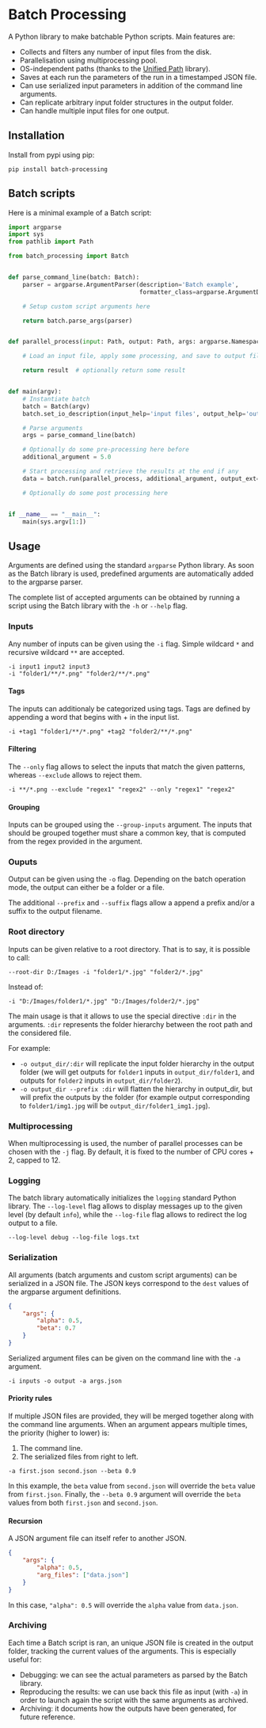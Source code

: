 # Batch Processing

A Python library to make batchable Python scripts.
Main features are:

- Collects and filters any number of input files from the disk.
- Parallelisation using multiprocessing pool.
- OS-independent paths (thanks to the [Unified Path](https://github.com/emmcb/unified-path) library).
- Saves at each run the parameters of the run in a timestamped JSON file.
- Can use serialized input parameters in addition of the command line arguments.
- Can replicate arbitrary input folder structures in the output folder.
- Can handle multiple input files for one output.

## Installation

Install from pypi using pip:

```
pip install batch-processing
```

## Batch scripts

Here is a minimal example of a Batch script:

```python
import argparse
import sys
from pathlib import Path

from batch_processing import Batch


def parse_command_line(batch: Batch):
    parser = argparse.ArgumentParser(description='Batch example',
                                     formatter_class=argparse.ArgumentDefaultsHelpFormatter)

    # Setup custom script arguments here

    return batch.parse_args(parser)


def parallel_process(input: Path, output: Path, args: argparse.Namespace, additional_argument: float):

    # Load an input file, apply some processing, and save to output file here

    return result  # optionally return some result


def main(argv):
    # Instantiate batch
    batch = Batch(argv)
    batch.set_io_description(input_help='input files', output_help='output directory')

    # Parse arguments
    args = parse_command_line(batch)

    # Optionally do some pre-processing here before
    additional_argument = 5.0

    # Start processing and retrieve the results at the end if any
    data = batch.run(parallel_process, additional_argument, output_ext=Batch.USE_INPUT_EXT)

    # Optionally do some post processing here


if __name__ == "__main__":
    main(sys.argv[1:])
```

## Usage

Arguments are defined using the standard `argparse` Python library.
As soon as the Batch library is used, predefined arguments are automatically added to the argparse parser.

The complete list of accepted arguments can be obtained by running a script using the Batch library with the `-h` or `--help` flag.

### Inputs

Any number of inputs can be given using the `-i` flag. Simple wildcard `*` and recursive wildcard `**` are accepted.

```
-i input1 input2 input3
-i "folder1/**/*.png" "folder2/**/*.png"
```

#### Tags

The inputs can additionaly be categorized using tags. Tags are defined by appending a word that begins with + in the input list.

```
-i +tag1 "folder1/**/*.png" +tag2 "folder2/**/*.png"
```

#### Filtering

The `--only` flag allows to select the inputs that match the given patterns, whereas `--exclude` allows to reject them.

```
-i **/*.png --exclude "regex1" "regex2" --only "regex1" "regex2"
```

#### Grouping

Inputs can be grouped using the `--group-inputs` argument.
The inputs that should be grouped together must share a common key, that is computed from the regex provided in the argument.

### Ouputs

Output can be given using the `-o` flag. Depending on the batch operation mode, the output can either be a folder or a file.

The additional `--prefix` and `--suffix` flags allow a append a prefix and/or a suffix to the output filename.

### Root directory

Inputs can be given relative to a root directory. That is to say, it is possible to call:

```
--root-dir D:/Images -i "folder1/*.jpg" "folder2/*.jpg"
```

Instead of:

```
-i "D:/Images/folder1/*.jpg" "D:/Images/folder2/*.jpg"
```

The main usage is that it allows to use the special directive `:dir` in the arguments.
`:dir` represents the folder hierarchy between the root path and the considered file.

For example:

- `-o output_dir/:dir` will replicate the input folder hierarchy in the output folder (we will get outputs for `folder1` inputs in `output_dir/folder1`, and outputs for `folder2` inputs in `output_dir/folder2`).
- `-o output_dir --prefix :dir` will flatten the hierarchy in output_dir, but will prefix the outputs by the folder (for example output corresponding to `folder1/img1.jpg` will be `output_dir/folder1_img1.jpg`).

### Multiprocessing

When multiprocessing is used, the number of parallel processes can be chosen with the `-j` flag.
By default, it is fixed to the number of CPU cores + 2, capped to 12.

### Logging

The batch library automatically initializes the `logging` standard Python library.
The `--log-level` flag allows to display messages up to the given level (by default `info`), while the `--log-file` flag allows
to redirect the log output to a file.

```
--log-level debug --log-file logs.txt
```

### Serialization

All arguments (batch arguments and custom script arguments) can be serialized in a JSON file.
The JSON keys correspond to the `dest` values of the argparse argument definitions.

```json
{
    "args": {
        "alpha": 0.5,
        "beta": 0.7
    }
}
```

Serialized argument files can be given on the command line with the `-a` argument.

```
-i inputs -o output -a args.json
```

#### Priority rules

If multiple JSON files are provided, they will be merged together along with the command line arguments.
When an argument appears multiple times, the priority (higher to lower) is:

1. The command line.
2. The serialized files from right to left.

```
-a first.json second.json --beta 0.9
```

In this example, the `beta` value from `second.json` will override the `beta` value from `first.json`.
Finally, the `--beta 0.9` argument will override the `beta` values from both `first.json` and `second.json`.

#### Recursion

A JSON argument file can itself refer to another JSON.

```json
{
    "args": {
        "alpha": 0.5,
        "arg_files": ["data.json"]
    }
}
```

In this case, `"alpha": 0.5` will override the `alpha` value from `data.json`.

### Archiving

Each time a Batch script is ran, an unique JSON file is created in the output folder, tracking the current values of the arguments.
This is especially useful for:

- Debugging: we can see the actual parameters as parsed by the Batch library.
- Reproducing the results: we can use back this file as input (with `-a`) in order to launch again the script with the same arguments as archived.
- Archiving: it documents how the outputs have been generated, for future reference.
